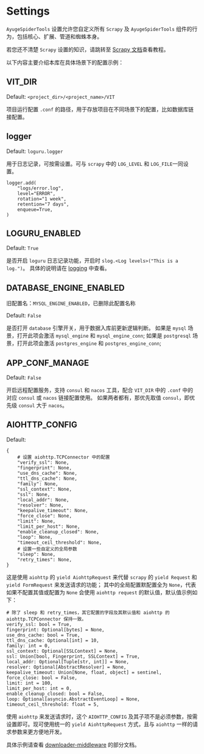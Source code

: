 # Settings

`AyugeSpiderTools` 设置允许您自定义所有 `Scrapy` 及 `AyugeSpiderTools` 组件的行为，包括核心、扩展、管道和蜘蛛本身。

若您还不清楚 `Scrapy` 设置的知识，请跳转至 [Scrapy 文档](https://docs.scrapy.org/en/latest)查看教程。

以下内容主要介绍本库在具体场景下的配置示例：

## VIT_DIR

Default: `<project_dir>/<project_name>/VIT`

项目运行配置 `.conf` 的路径，用于存放项目在不同场景下的配置，比如数据库链接配置。

## logger

Default: `loguru.logger`

用于日志记录，可按需设置。可与 `scrapy` 中的 `LOG_LEVEL` 和 `LOG_FILE`一同设置。

```
logger.add(
    "logs/error.log",
    level="ERROR",
    rotation="1 week",
    retention="7 days",
    enqueue=True,
)
```

## LOGURU_ENABLED

Default: `True`

是否开启 `loguru` 日志记录功能，开启时 `slog.<Log levels>("This is a log.")`。
具体的说明请在 [logging](logging.md) 中查看。

## DATABASE_ENGINE_ENABLED

旧配置名：`MYSQL_ENGINE_ENABLED`，已删除此配置名称

Default: `False`

是否打开 `database` 引擎开关，用于数据入库前更新逻辑判断。
如果是 `mysql` 场景，打开此项会激活 `mysql_engine` 和 `mysql_engine_conn`;
如果是 `postgresql` 场景，打开此项会激活 `postgres_engine` 和 `postgres_engine_conn`;

## APP_CONF_MANAGE

Default: `False`

开启远程配置服务，支持 `consul` 和 `nacos` 工具，配合 `VIT_DIR` 中的 `.conf` 中的对应 `consul` 或 `nacos` 链接配置使用。
如果两者都有，那优先取值 `consul`，即优先级 `consul` 大于 `nacos`。

## AIOHTTP_CONFIG

Default:
```
{
    # 设置 aiohttp.TCPConnector 中的配置
    "verify_ssl": None,
    "fingerprint": None,
    "use_dns_cache": None,
    "ttl_dns_cache": None,
    "family": None,
    "ssl_context": None,
    "ssl": None,
    "local_addr": None,
    "resolver": None,
    "keepalive_timeout": None,
    "force_close": None,
    "limit": None,
    "limit_per_host": None,
    "enable_cleanup_closed": None,
    "loop": None,
    "timeout_ceil_threshold": None,
    # 设置一些自定义的全局参数
    "sleep": None,
    "retry_times": None,
}
```

这是使用 `aiohttp` 的 `yield AiohttpRequest` 来代替 `scrapy` 的 `yield Request` 和 `yield FormRequest` 来发送请求的功能；
其中的全局配置默配置全为 `None`，代表如果不配置其值或配置为 `None` 会使用 `aiohttp request` 的默认值，默认值示例如下：

```shell
# 除了 sleep 和 retry_times，其它配置的字段及其默认值和 aiohttp 的 aiohttp.TCPConnector 保持一致。
verify_ssl: bool = True,
fingerprint: Optional[bytes] = None,
use_dns_cache: bool = True,
ttl_dns_cache: Optional[int] = 10,
family: int = 0,
ssl_context: Optional[SSLContext] = None,
ssl: Union[bool, Fingerprint, SSLContext] = True,
local_addr: Optional[Tuple[str, int]] = None,
resolver: Optional[AbstractResolver] = None,
keepalive_timeout: Union[None, float, object] = sentinel,
force_close: bool = False,
limit: int = 100,
limit_per_host: int = 0,
enable_cleanup_closed: bool = False,
loop: Optional[asyncio.AbstractEventLoop] = None,
timeout_ceil_threshold: float = 5,
```

使用 `aiohttp` 来发送请求时，这个 `AIOHTTP_CONFIG` 及其子项不是必须参数，按需设置即可。现可使用统一的 `yield AiohttpRequest` 方式，且与 `aiohttp` 一样的请求参数来更方便地开发。

具体示例请查看 [downloader-middleware](downloader-middleware.md#3-发送请求方式改为-aiohttp) 的部分文档。
